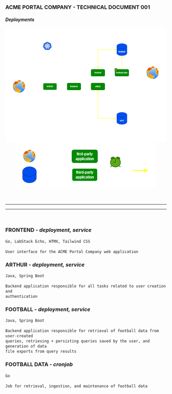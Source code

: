 ### ACME PORTAL COMPANY - TECHNICAL DOCUMENT 001

#### ***Deployments***

<div align="center">
    <img src="deployments.png"> 
    <img src="legend.png"> 
</div>

<br/>
<br/>

---

---
<br/>

### FRONTEND  - ***deployment, service***
```
Go, LabStack Echo, HTMX, Tailwind CSS

User interface for the ACME Portal Company web application
```
### ARTHUR - ***deployment, service***
```
Java, Spring Boot

Backend application responsible for all tasks related to user creation and 
authentication
```
### FOOTBALL - ***deployment, service***
```
Java, Spring Boot

Backend application responsible for retrieval of football data from user-created 
queries, retrieving + persisting queries saved by the user, and generation of data
file exports from query results
```
### FOOTBALL DATA - ***cronjob***
```
Go

Job for retrieval, ingestion, and maintenance of football data 
```